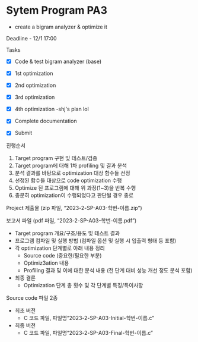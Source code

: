 # Sytem Program PA3
- create a bigram analyzer & optimize it

Deadline -  12/1 17:00

Tasks

- [x] Code & test bigram analyzer (base)
- [x] 1st optimization
- [x] 2nd optimization
- [x] 3rd optimization
- [x] 4th optimization -shj's plan lol
- [x] Complete documentation
- [x] Submit 


진행순서

1. Target program 구현 및 테스트/검증
2. Target program에 대해 1차 profiling 및 결과 분석
3. 분석 결과를 바탕으로 optimization 대상 함수들 선정
4. 선정된 함수들 대상으로 code optimization 수행
5. Optimize 된 프로그램에 대해 위 과정(1~3)을 반복 수행
6. 충분히 optimization이 수행되었다고 판단될 경우 종료



Project 제출물
(zip 파일, “2023-2-SP-A03-학번-이름.zip”)

보고서 파일 (pdf 파일, “2023-2-SP-A03-학번-이름.pdf”)

- Target program 개요/구조/용도 및 테스트 결과
- 프로그램 컴파일 및 실행 방법 (컴파일 옵션 및 실행 시 입출력 형태 등 포함)
- 각 optimization 단계별로 아래 내용 정리
    - Source code (중요한/필요한 부분)
    - Optimiz3ation 내용
    - Profiling 결과 및 이에 대한 분석 내용 (전 단계 대비 성능 개선 정도 분석 포함)
- 최종 결론
    - Optimization 단계 총 횟수 및 각 단계별 특징/특이사항

Source code 파일 2종

- 최초 버전
    - C 코드 파일, 파일명“2023-2-SP-A03-Initial-학번-이름.c”
- 최종 버전
    - C 코드 파일, 파일명“2023-2-SP-A03-Final-학번-이름.c”
